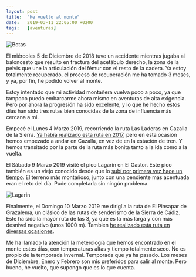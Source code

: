 ```yaml
---
layout: post
title:  "He vuelto al monte"
date:   2019-03-11 22:05:00 +0200
tags:	[aventuras]
---
```


![Botas][botas]

El miércoles 5 de Diciembre de 2018 tuve un accidente mientras jugaba al
baloncesto que resultó en fractura del acetábulo derecho, la zona de la pelvis
que une la articulación del fémur con el resto de la cadera. Ya estoy
totalmente recuperado, el proceso de recuperación me ha tomado 3 meses, y ya,
por fin, he podido volver al monte.

<!--more-->

Estoy intentado que mi actividad montañera vuelva poco a poco, ya que tampoco
puedo embarcarme ahora mismo en aventuras de alta exigencia. Pero por ahora la
progresión ha sido excelente, y lo que he hecho estos días han sido tres rutas
bien conocidas de la zona de influencia más cercana a mi.

Empecé el Lunes 4 Marzo 2019, recorriendo la ruta Las Laderas en Cazalla de la
Sierra. [Ya había realizado esta ruta en 2017][cazalla], pero en esta ocasión
hemos empezado a andar en Cazalla, en vez de en la estación de tren. Y hemos
transitado por la parte de la ruta más bonita tanto a la ida como a la vuelta.

El Sábado 9 Marzo 2019 visité el pico Lagarín en El Gastor. Este pico también
es un viejo conocido desde que lo
[subí por primera vez hace un tiempo][lagarin]. El terreno más montañoso, junto
con una pendiente más acentuada eran el reto del día. Pude completarla sin
ningún problema.

![Lagarin][lagarin_top]

Finalmente, el Domingo 10 Marzo 2019 me dirigí a la ruta de El Pinsapar de
Grazalema, un clásico de las rutas de senderismo de la Sierra de Cádiz.
Este ha sido la mayor ruta de las 3, ya que es la más larga y con más desnivel
negativo (unos 1000 m). Tambien
[he realizado esta ruta en diversas ocasiones][pinsapar].

Me ha llamado la atención la meterología que hemos encontrado en el monte estos
días, con temperaturas altas y tiempo totalmente seco. No es propio de la
temporada invernal. Temporada que ya ha pasado. Los meses de Diciembre, Enero
y Febrero son mis preferidos para salir al monte. Pero bueno, he vuelto, que
supongo que es lo que cuenta.

[cazalla]:	{{site.url}}/2017/01/15/sierra-norte-tren.html
[lagarin]:	{{site.url}}/2017/03/20/ataque-lagarin.html
[pinsapar]:	{{site.url}}/2017/04/10/indomito-pinsapar.html
[botas]:	{{site.url}}/assets/20190311-botas.png
[lagarin_top]:	{{site.url}}/assets/20190311-lagarin.png
